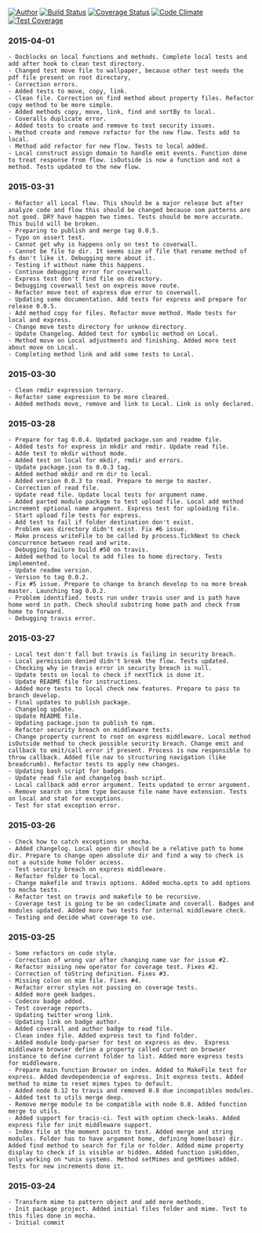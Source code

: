 [![Author](https://img.shields.io/badge/author-miguelramos-blue.svg)](https://twitter.com/miguelonspring)
[![Build Status](https://travis-ci.org/miguelramos/node-media-manager.svg?branch=master)](https://travis-ci.org/miguelramos/node-media-manager)
[![Coverage Status](https://coveralls.io/repos/miguelramos/node-media-manager/badge.svg?branch=master)](https://coveralls.io/r/miguelramos/node-media-manager?branch=master)
[![Code Climate](https://codeclimate.com/github/miguelramos/node-media-manager/badges/gpa.svg)](https://codeclimate.com/github/miguelramos/node-media-manager)
[![Test Coverage](https://codeclimate.com/github/miguelramos/node-media-manager/badges/coverage.svg)](https://codeclimate.com/github/miguelramos/node-media-manager)

### 2015-04-01
    - Docblocks on local functions and methods. Complete local tests and add after hook to clean test directory.
    - Changed test move file to wallpaper, because other test needs the pdf file present on root directory,
    - Correction errors.
    - Added tests to move, copy, link.
    - Clean file. Correction on find method about property files. Refactor copy method to be more simple.
    - Added methods copy, move, link, find and sortBy to local.
    - Coveralls duplicate error.
    - Added tests to create and remove to test security issues.
    - Method create and remove refactor for the new flow. Tests add to local.
    - Method add refactor for new flow. Tests to local added.
    - Local construct assign domain to handle emit events. Function done to treat response from flow. isOutside is now a function and not a method. Tests updated to the new flow.

### 2015-03-31
    - Refactor all Local flow. This should be a major release but after analyze code and flow this should be changed because som patterns are not good. DRY have happen two times. Tests should be more accurate. This build will be broken.
    - Preparing to publish and merge tag 0.0.5.
    - Typo on assert test.
    - Cannot get why is happens only on test to coverwall.
    - Cannot be file to dir. It seems size of file that rename method of fs don't like it. Debugging more about it.
    - Testing if without name this happens.
    - Continue debugging error for coverwall.
    - Express test don't find file on directory.
    - Debugging coverwall test on express move route.
    - Refactor move test of express due error to coverwall.
    - Updating some documentation. Add tests for express and prepare for release 0.0.5.
    - Add method copy for files. Refactor move method. Made tests for local and express.
    - Change move tests directory for unknow directory.
    - Update Changelog. Added test for symbolic method on Local.
    - Method move on Local adjustments and finishing. Added more test about move on Local.
    - Completing method link and add some tests to Local.

### 2015-03-30
    - Clean rmdir expression ternary.
    - Refactor some expression to be more cleared.
    - Added methods move, remove and link to Local. Link is only declared.

### 2015-03-28
    - Prepare for tag 0.0.4. Updated package.son and readme file.
    - Added tests for express in mkdir and rmdir. Update read file.
    - Adde test to mkdir without mode.
    - Added test on local for mkdir, rmdir and errors.
    - Update package.json to 0.0.3 tag.
    - Added method mkdir and rm dir to local.
    - Added version 0.0.3 to read. Prepare to merge to master.
    - Correction of read file.
    - Update read file. Update local tests for argument name.
    - Added parted module package to test upload file. Local add method increment optional name argument. Express test for uploading file.
    - Start upload file tests for express.
    - Add test to fail if folder destination don't exist.
    - Problem was directory didn't exist. Fix #6 issue.
    - Make process writeFile to be called by process.TickNext to check concurrence between read and write.
    - Debugging failure build #50 on travis.
    - Added method to local to add files to home directory. Tests implemented.
    - Update readme version.
    - Version to tag 0.0.2.
    - Fix #5 issue. Prepare to change to branch develop to no more break master. Launching tag 0.0.2.
    - Problem identified. tests run under travis user and is path have home word in path. Check should substring home path and check from home to forward.
    - Debugging travis error.

### 2015-03-27
    - Local test don't fall but travis is failing in security breach.
    - Local permission denied didn't break the flow. Tests updated.
    - Checking why in travis error in security breach is null.
    - Update tests on local to check if nextTick is done it.
    - Update README file for instructions.
    - Added more tests to local check new features. Prepare to pass to branch develop.
    - Final updates to publish package.
    - Changelog update.
    - Update README file.
    - Updating package.json to publish to npm.
    - Refactor security breach on middleware tests.
    - Change property current to root on express middleware. Local method isOutside method to check possible security breach. Change emit and callback to emit/call error if present. Process is now responsible to throw callback. Added file nav to structuring navigation (like breadcrumb). Refactor tests to apply new changes.
    - Updating bash script for badges.
    - Update read file and changelog bash script.
    - Local callback add error argument. Tests updated to error argument.
    - Remove search on item type because file name have extension. Tests on local and stat for exceptions.
    - Test for stat exception error.

### 2015-03-26
    - Check how to catch exceptions on mocha.
    - Added changelog. Local open dir should be a relative path to home dir. Prepare to change open absolute dir and find a way to check is not a outside home folder access.
    - Test security breach on express middleware.
    - Refactor folder to local.
    - Change makefile and travis options. Added mocha.opts to add options to mocha tests.
    - Refactor test on travis and makefile to be recursive.
    - Coverage test is going to be on codeclimate and coverall. Badges and modules updated. Added more two tests for internal middleware check.
    - Testing and decide what coverage to use.

### 2015-03-25
    - Some refactors on code style.
    - Correction of wrong var after changing name var for issue #2.
    - Refactor missing new operator for coverage test. Fixes #2.
    - Correction of toString definition. Fixes #3.
    - Missing colon on mim file. Fixes #4.
    - Refactor error styles not passing on coverage tests.
    - Added more geek badges.
    - Codecov badge added.
    - Test coverage reports.
    - Updating twitter wrong link.
    - Updating link on badge author.
    - Added coverall and author badge to read file.
    - Clean index file. Added express test to find folder.
    - Added module body-parser for test on express as dev.  Express middleware browser define a property called current on browser instance to define current folder to list. Added more express tests for middleware.
    - Prepare main function Browser on index. Added to MakeFile test for express. Added devdependencie of express. Init express tests. Added method to mime to reset mimes types to default.
    - Added node 0.12 to travis and removed 0.8 due incompatibles modules.
    - Added test to utils merge deep.
    - Remove merge module to be compatible with node 0.8. Added function merge to utils.
    - Added support for tracis-ci. Test with option check-leaks. Added express file for init middleware support.
    - Index file at the moment point to test. Added merge and string modules. Folder has to have argument home, defining home(base) dir. Added find method to search for file or folder. Added mime property display to check if is visible or hidden. Added function isHidden, only working on *unix systems. Method setMimes and getMimes added. Tests for new increments done it.

### 2015-03-24
    - Transform mime to pattern object and add more methods.
    - Init package project. Added initial files folder and mime. Test to this files done in mocha.
    - Initial commit

